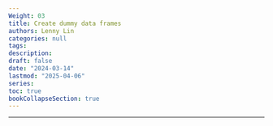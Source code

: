```yaml
---
Weight: 03
title: Create dummy data frames
authors: Lenny Lin
categories: null
tags: 
description: 
draft: false
date: "2024-03-14"
lastmod: "2025-04-06"
series:
toc: true
bookCollapseSection: true
---
```



<!--more-->

---



